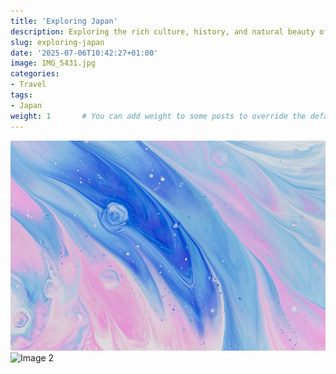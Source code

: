 ```yaml
---
title: 'Exploring Japan'
description: Exploring the rich culture, history, and natural beauty of Japan.
slug: exploring-japan
date: '2025-07-06T10:42:27+01:00'
image: IMG_5431.jpg
categories:
- Travel
tags:
- Japan
weight: 1       # You can add weight to some posts to override the default sorting (date descending)
---
```



![Image 1](cover.jpg) ![Image 2](IMG_5431.jpg)
